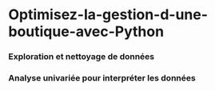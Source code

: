 # Optimisez-la-gestion-d-une-boutique-avec-Python
### Exploration et nettoyage de données
### Analyse univariée pour interpréter les données
